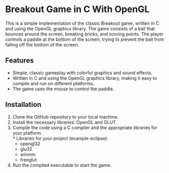 # Breakout Game in C With OpenGL

This is a simple implementation of the classic Breakout game, written in C and using the OpenGL graphics library. The game consists of a ball that bounces around the screen, breaking bricks, and scoring points. The player controls a paddle at the bottom of the screen, trying to prevent the ball from falling off the bottom of the screen.

## Features

- Simple, classic gameplay with colorful graphics and sound effects.
- Written in C and using the OpenGL graphics library, making it easy to compile and run on different platforms.
- The game uses the mouse to control the paddle.

## Installation

1. Clone the GitHub repository to your local machine.
1. Install the necessary libraries: OpenGL and GLUT.
1. Compile the code using a C compiler and the appropriate libraries for your platform.
     <br/> * Libraries for your project (example-eclipse):
      - opengl32
      - glu32
      - winmm
      - freeglut
1. Run the compiled executable to start the game.
